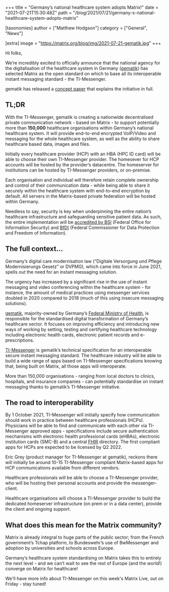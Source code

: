+++
title = "Germany’s national healthcare system adopts Matrix!"
date = "2021-07-21T15:30:48Z"
path = "/blog/2021/07/21/germany-s-national-healthcare-system-adopts-matrix"

[taxonomies]
author = ["Matthew Hodgson"]
category = ["General", "News"]

[extra]
image = "https://matrix.org/blog/img/2021-07-21-gematik.jpg"
+++

Hi folks,

We’re incredibly excited to officially announce that the national agency for
the digitalisation of the healthcare system in Germany ([gematik](http://gematik.de))
has selected Matrix as the open standard on which to base all its
interoperable instant messaging standard - the TI-Messenger.

gematik has released a [concept paper](https://fachportal.gematik.de/anwendungen/ti-messenger)
that explains the initiative in full.

## TL;DR

With the TI-Messenger, gematik is creating a nationwide decentralised private
communication network - based on Matrix - to support potentially more than
**150,000** healthcare organisations within Germany’s national healthcare system.
It will provide end-to-end encrypted VoIP/Video and messaging for the whole
healthcare system, as well as the ability to share healthcare based data,
images and files.

Initially every healthcare provider (HCP) with an HBA (HPC ID card) will be
able to choose their own TI-Messenger provider. The homesever for HCP
accounts will be hosted by the provider’s datacentre. The homeserver for
institutions can be hosted by TI-Messenger providers, or on-premise.

Each organisation and individual will therefore retain complete ownership and
control of their communication data - while being able to share it securely
within the healthcare system with end-to-end encryption by default. All
servers in the Matrix-based private federation will be hosted within
Germany.

Needless to say, security is key when underpinning the entire nation’s
healthcare infrastructure and safeguarding sensitive patient data. As such,
the entire implementation will be [accredited by BSI](https://www.bsi.bund.de/EN/Home/home_node.html)
(Federal Office for Information Security) and [BfDI](https://www.bfdi.bund.de/DE/Home/home_node.html)
(Federal Commissioner for Data Protection and Freedom of Information).

## The full context...

Germany’s digital care modernisation law (“Digitale Versorgung und Pflege
Modernisierungs Gesetz” or DVPMG), which came into force in June 2021, spells
out  the need for an instant messaging solution.

The urgency has increased by a significant rise in the use of instant
messaging and video conferencing within the healthcare system - for instance,
the amount of medical practices using messenger services doubled in 2020
compared to 2018 (much of this using insecure messaging solutions).

[gematik](https://www.gematik.de/), majority-owned by Germany’s
[Federal Ministry of Health](https://www.bundesgesundheitsministerium.de/english-version.html),
is responsible for the standardised digital transformation of Germany’s
healthcare sector. It focuses on improving efficiency and introducing new
ways of working by setting, testing and certifying healthcare technology
including electronic health cards, electronic patient records and
e-prescriptions.

[TI-Messenger](https://www.gematik.de/anwendungen/ti-messenger/) is gematik’s
technical specification for an interoperable secure instant messaging
standard. The healthcare industry will be able to build a wide range of apps
based on TI-Messenger specifications knowing that, being built on Matrix, all
those apps will interoperate.

More than 150,000 organisations - ranging from local doctors to clinics,
hospitals, and insurance companies - can potentially standardise on instant
messaging thanks to gematik’s TI-Messenger initiative.

## The road to interoperability

By 1 October 2021, TI-Messenger will initially specify how communication
should work in practice between healthcare professionals (HCPs). Physicians
will be able to find and communicate with each other via TI-Messenger
approved apps - specifications include secure authentication mechanisms with
electronic health professional cards (eHBAs), electronic institution cards
(SMC-B) and a central [FHIR](https://hl7.org/FHIR/) directory. The first
compliant apps for HCPs are expected to be licensed by Q2 2022.

Eric Grey (product manager for TI-Messenger at gematik), reckons there will
initially be around 10-15 TI-Messenger compliant Matrix-based apps for HCP
communications available from different vendors. 

Healthcare professionals will be able to choose a TI-Messenger provider, who
will be hosting their personal accounts and provide the messenger-client. 

Healthcare organisations will choose a TI-Messenger provider to build the
dedicated homeserver infrastructure (on prem or in a data center), provide
the client and ongoing support.

## What does this mean for the Matrix community?

Matrix is already integral to huge parts of the public sector; from the French
government’s Tchap platform, to Bundeswehr’s use of BwMessenger and adoption
by universities and schools across Europe. 

Germany’s healthcare system standardising on Matrix takes this to entirely the
next level - and we can’t wait to see the rest of Europe (and the world!)
converge on Matrix for healthcare!

We'll have more info about TI-Messenger on this week's Matrix Live, out on
Friday - stay tuned!
